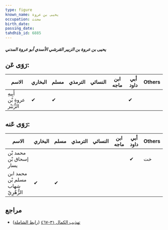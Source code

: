 ```yaml
---
type: figure
known_name: يحيى بن عروة
occupation: محدث
birth_date:
passing_date:
tahdhib_id: 6885
---
```

##### يحيى بن عروة بن الزبير القرشي الأسدي أبو عروة المدني

## رَوَى عَن:
| الاسم                       | البخاري | مسلم | الترمذي | النسائي | ابن ماجه | أبي داود | Others |
| --------------------------- | ------- | ---- | ------- | ------- | -------- | -------- | ------ |
| أَبِيهِ عروة بْن الزُّبَيْر | ✔       | ✔    |         |         |          | ✔        |        |
## رَوَى عَنه:
| الاسم                              | البخاري | مسلم | الترمذي | النسائي | ابن ماجه | أبي داود | Others |
| ---------------------------------- | ------- | ---- | ------- | ------- | -------- | -------- | ------ |
| محمد بْن إسحاق بْن يسار            |         |      |         |         |          | ✔        | خت     |
| محمد ابن مسلم بْن شهاب الزُّهْرِيّ | ✔       | ✔    |         |         |          |          |        |
## مراجع
- [تهذيب الكمال ٣١-٤٦٧](obsidian://open?vault=Tahdhib-al-Kamal&file=Figures/٦٨٨٥-يحيى%20بن%20عروة%20بن%20الزبير%20القرشي%20الأسدي%20أبو%20عروة%20المدني) ([رابط الشاملة](https://shamela.ws/book/3722/17015))